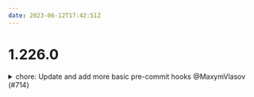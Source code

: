 ```yaml
---
date: 2023-06-12T17:42:51Z
---
```


# 1.226.0

<details>
  <summary>chore: Update and add more basic pre-commit hooks @MaxymVlasov (#714)</summary>

### what

Fix common issues in the repo

### why

It violates our basic checks, which adds a headache to using https://github.com/cloudposse/github-action-atmos-component-updater as is

![image](https://github.com/cloudposse/terraform-aws-components/assets/11096782/248febbe-b65f-4080-8078-376ef576b457)

> **Note**: It is much simpler to review PR if [hide whitespace changes](https://github.com/cloudposse/terraform-aws-components/pull/714/files?w=1)

</details>